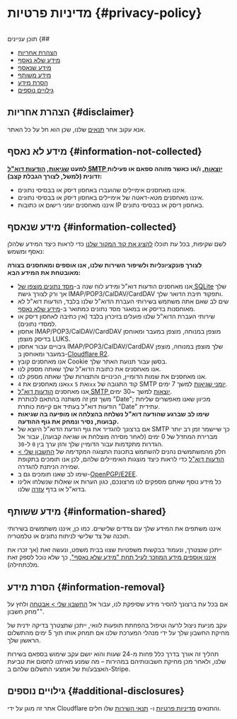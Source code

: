 # מדיניות פרטיות {#privacy-policy}

<img loading="lazy" src="/img/articles/privacy.webp" alt="" class="rounded-lg" />

תוכן עניינים {##

* [הצהרת אחריות](#disclaimer)
* [מידע שלא נאסף](#information-not-collected)
* [מידע שנאסף](#information-collected)
* [מידע משותף](#information-shared)
* [הסרת מידע](#information-removal)
* [גילויים נוספים](#additional-disclosures)

## הצהרת אחריות {#disclaimer}

אנא עקוב אחר [תנאים](/terms) שלנו, שכן הוא חל על כל האתר.

## מידע לא נאסף {#information-not-collected}

**למעט [שגיאות](/faq#do-you-store-error-logs), [הודעות דוא"ל SMTP יוצאות](/faq#do-you-support-sending-email-with-smtp), ו/או כאשר מזוהה ספאם או פעילות זדונית (למשל, לצורך הגבלת קצב):**

* איננו מאחסנים אימיילים שהועברו באחסון דיסק או בבסיסי נתונים.
* איננו מאחסנים מטא-דאטה של אימיילים באחסון דיסק או בבסיסי נתונים.
* איננו מאחסנים יומני רישום או כתובות IP באחסון דיסק או בבסיסי נתונים.

## מידע שנאסף {#information-collected}

לשם שקיפות, בכל עת תוכלו <a href="https://github.com/forwardemail" target="_blank" rel="noopener noreferrer">להציג את קוד המקור שלנו</a> כדי לראות כיצד המידע שלהלן נאסף ומשמש:

**לצורך פונקציונליות ולשיפור השירות שלנו, אנו אוספים ומאחסנים בצורה מאובטחת את המידע הבא:**

* אנו מאחסנים הודעות דוא"ל ומידע לוח שנה ב-[מסד נתונים מוצפן של SQLite](/blog/docs/best-quantum-safe-encrypted-email-service) שלך אך ורק לצורך גישת IMAP/POP3/CalDAV/CardDAV ותפקוד תיבת הדואר שלך.
* שים לב שאם אתה משתמש בשירותי העברת הדוא"ל שלנו בלבד, הודעות דוא"ל לא מאוחסנות בדיסק או במאגר מסד נתונים כמתואר ב-[מידע שלא נאסף](#information-not-collected).
* שירותי העברת הדוא"ל שלנו פועלים בזיכרון בלבד (אין כתיבה לאחסון דיסק או למסדי נתונים).
* אחסון IMAP/POP3/CalDAV/CardDAV מוצפן במנוחה, מוצפן במעבר ומאוחסן בדיסק מוצפן LUKS.
* גיבויים עבור אחסון IMAP/POP3/CalDAV/CardDAV שלך מוצפן במנוחה, מוצפן במעבר ומאוחסן ב-[Cloudflare R2](https://www.cloudflare.com/developer-platform/r2/).
* אנו מאחסנים קובץ Cookie בסשן עבור תנועת האתר שלך.
* אנו מאחסנים את כתובת הדוא"ל שלך שאתה מספק לנו.
* אנו מאחסנים את שמות הדומיין, הכינויים והתצורות שלך שאתה מספק לנו.
* אנו מאחסנים את `4xx` ואת `5xx` קוד התגובה של SMTP [יומני שגיאות](/faq#do-you-store-error-logs) למשך 7 ימים.
* אנו מאחסנים [הודעות דוא"ל SMTP יוצאות](/faq#do-you-support-sending-email-with-smtp) למשך ~30 ימים.
* משך זמן זה משתנה בהתאם לכותרת "Date"; מכיוון שאנו מאפשרים שליחת הודעות דוא"ל בעתיד אם קיימת כותרת "Date" עתידית.
* **שימו לב שברגע שהודעה דוא"ל נשלחה בהצלחה או מופיעה בה שגיאות קבועות, נסיר ונמחק את גוף ההודעה.**
* אם ברצונך להגדיר את גוף הודעת הדוא"ל היוצא של SMTP כך שיישמר זמן רב יותר מברירת המחדל של 0 ימים (לאחר מסירה מוצלחת או שגיאה קבועה), עבור אל הגדרות מתקדמות עבור הדומיין שלך והזן ערך בין `0` ל-`30`.
* חלק מהמשתמשים נהנים להשתמש בתכונת התצוגה המקדימה של [החשבון שלי > הודעות דוא"ל](/my-account/emails) כדי לראות כיצד מוצגות האימיילים שלהם, לכן אנו תומכים בתקופת שמירה הניתנת להגדרה.
* שימו לב שאנו תומכים גם ב-[OpenPGP/E2EE](/faq#do-you-support-openpgpmime-end-to-end-encryption-e2ee-and-web-key-directory-wkd).
* כל מידע נוסף שאתם מספקים לנו מרצונכם, כגון הערות או שאלות שנשלחו אלינו בדוא"ל או בדף <a href="/help">עזרה</a> שלנו.

## מידע ששותף {#information-shared}

איננו משתפים את המידע שלך עם צדדים שלישיים. כמו כן, איננו משתמשים בשירותי תוכנה של צד שלישי לניתוח נתונים או טלמטריה.

ייתכן שנצטרך, ונעמוד בבקשות משפטיות שצוו בבית משפט, ונעשה זאת (אך זכרו את [איננו אוספים מידע המוזכר לעיל תחת "מידע שלא נאסף"](#information-not-collected), כך שלא נוכל לספק זאת מלכתחילה).

## הסרת מידע {#information-removal}

אם בכל עת ברצונך להסיר מידע שסיפקת לנו, עבור אל <a href="/my-account/security">החשבון שלי > אבטחה</a> ולחץ על "מחק חשבון".

עקב מניעת ניצול לרעה וטיפול בהפחתת תופעות לוואי, ייתכן שתצטרך בדיקה ידנית של מחיקת החשבון שלך על ידי מנהלי המערכת שלנו אם תמחק אותו תוך 5 ימים מהתשלום הראשון שלך.

תהליך זה אורך בדרך כלל פחות מ-24 שעות והוא יושם עקב שימוש בספאם בשירות שלנו, ולאחר מכן מחיקת חשבונותיהם במהירות – מה שמנע מאיתנו לחסום את טביעת האצבע/ות של אמצעי התשלום שלהם ב-Stripe.

## גילויים נוספים {#additional-disclosures}

אתר זה מוגן על ידי Cloudflare והתנאים [מדיניות פרטיות](https://www.cloudflare.com/privacypolicy/) ו- [תנאי השירות](https://www.cloudflare.com/website-terms/) שלו חלים.